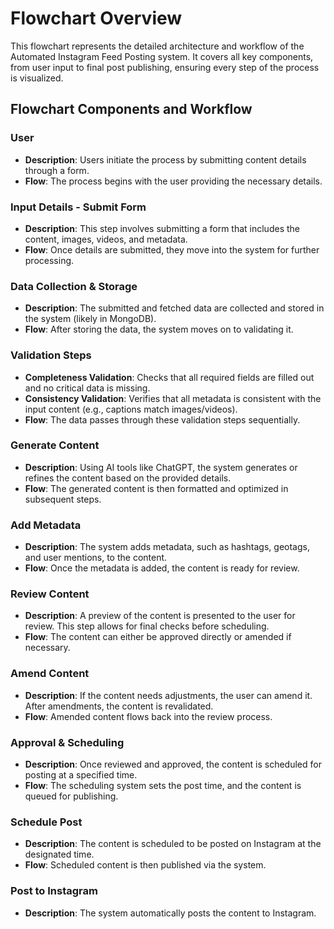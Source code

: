 # Flowchart Overview

This flowchart represents the detailed architecture and workflow of the Automated Instagram Feed Posting system. It covers all key components, from user input to final post publishing, ensuring every step of the process is visualized.

## Flowchart Components and Workflow

### User
- **Description**: Users initiate the process by submitting content details through a form.
- **Flow**: The process begins with the user providing the necessary details.

### Input Details - Submit Form
- **Description**: This step involves submitting a form that includes the content, images, videos, and metadata.
- **Flow**: Once details are submitted, they move into the system for further processing.

### Data Collection & Storage
- **Description**: The submitted and fetched data are collected and stored in the system (likely in MongoDB).
- **Flow**: After storing the data, the system moves on to validating it.

### Validation Steps
- **Completeness Validation**: Checks that all required fields are filled out and no critical data is missing.
- **Consistency Validation**: Verifies that all metadata is consistent with the input content (e.g., captions match images/videos).
- **Flow**: The data passes through these validation steps sequentially.

### Generate Content
- **Description**: Using AI tools like ChatGPT, the system generates or refines the content based on the provided details.
- **Flow**: The generated content is then formatted and optimized in subsequent steps.

### Add Metadata
- **Description**: The system adds metadata, such as hashtags, geotags, and user mentions, to the content.
- **Flow**: Once the metadata is added, the content is ready for review.

### Review Content
- **Description**: A preview of the content is presented to the user for review. This step allows for final checks before scheduling.
- **Flow**: The content can either be approved directly or amended if necessary.

### Amend Content
- **Description**: If the content needs adjustments, the user can amend it. After amendments, the content is revalidated.
- **Flow**: Amended content flows back into the review process.

### Approval & Scheduling
- **Description**: Once reviewed and approved, the content is scheduled for posting at a specified time.
- **Flow**: The scheduling system sets the post time, and the content is queued for publishing.

### Schedule Post
- **Description**: The content is scheduled to be posted on Instagram at the designated time.
- **Flow**: Scheduled content is then published via the system.

### Post to Instagram
- **Description**: The system automatically posts the content to Instagram.
